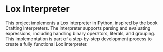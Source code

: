 # Lox Interpreter
This project implements a Lox interpreter in Python, inspired by the book Crafting Interpreters. The interpreter supports parsing and evaluating expressions, including handling binary operators, literals, and grouping. This implementation is part of a step-by-step development process to create a fully functional Lox interpreter.
